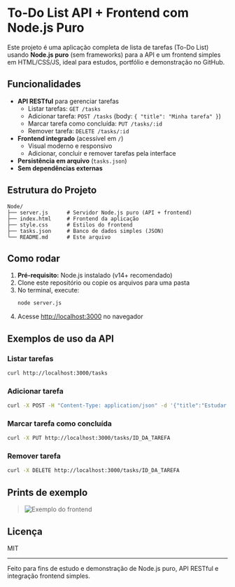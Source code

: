 # To-Do List API + Frontend com Node.js Puro

Este projeto é uma aplicação completa de lista de tarefas (To-Do List) usando **Node.js puro** (sem frameworks) para a API e um frontend simples em HTML/CSS/JS, ideal para estudos, portfólio e demonstração no GitHub.

## Funcionalidades
- **API RESTful** para gerenciar tarefas
  - Listar tarefas: `GET /tasks`
  - Adicionar tarefa: `POST /tasks` (body: `{ "title": "Minha tarefa" }`)
  - Marcar tarefa como concluída: `PUT /tasks/:id`
  - Remover tarefa: `DELETE /tasks/:id`
- **Frontend integrado** (acessível em `/`)
  - Visual moderno e responsivo
  - Adicionar, concluir e remover tarefas pela interface
- **Persistência em arquivo** (`tasks.json`)
- **Sem dependências externas**

## Estrutura do Projeto
```
Node/
├── server.js      # Servidor Node.js puro (API + frontend)
├── index.html     # Frontend da aplicação
├── style.css      # Estilos do frontend
├── tasks.json     # Banco de dados simples (JSON)
└── README.md      # Este arquivo
```

## Como rodar
1. **Pré-requisito:** Node.js instalado (v14+ recomendado)
2. Clone este repositório ou copie os arquivos para uma pasta
3. No terminal, execute:
   ```bash
   node server.js
   ```
4. Acesse [http://localhost:3000](http://localhost:3000) no navegador

## Exemplos de uso da API
### Listar tarefas
```bash
curl http://localhost:3000/tasks
```
### Adicionar tarefa
```bash
curl -X POST -H "Content-Type: application/json" -d '{"title":"Estudar Node.js"}' http://localhost:3000/tasks
```
### Marcar tarefa como concluída
```bash
curl -X PUT http://localhost:3000/tasks/ID_DA_TAREFA
```
### Remover tarefa
```bash
curl -X DELETE http://localhost:3000/tasks/ID_DA_TAREFA
```

## Prints de exemplo
> ![Exemplo do frontend](![image](https://github.com/user-attachments/assets/93f6eba3-f243-4848-9810-bdeec6727870)
)

## Licença
MIT

---

Feito para fins de estudo e demonstração de Node.js puro, API RESTful e integração frontend simples. 

